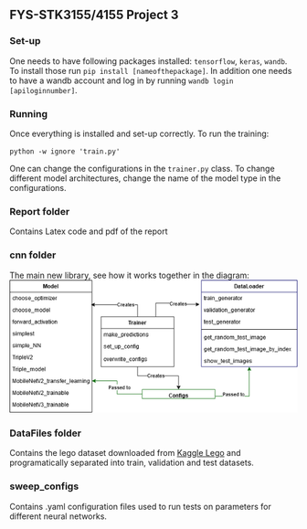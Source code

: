 ## FYS-STK3155/4155 Project 3

### Set-up

One needs to have following packages installed: `tensorflow`, `keras`, `wandb`. To install those run `pip install [nameofthepackage]`. In addition one needs to have a wandb account and log in by running `wandb login [apiloginnumber]`.

### Running
Once everything is installed and set-up correctly. To run the training:

```
python -w ignore 'train.py'
```

One can change the configurations in the `trainer.py` class. To change different model architectures, change the name of the model type in the configurations.

### Report folder
Contains Latex code and pdf of the report

### cnn folder
The main new library, see how it works together in the diagram:<br/>
![](project3.png)

### DataFiles folder
Contains the lego dataset downloaded from [Kaggle Lego](https://www.kaggle.com/joosthazelzet/lego-brick-images) and programatically separated into train, validation and test datasets.

### sweep_configs
Contains .yaml configuration files used to run tests on parameters for different neural networks.
